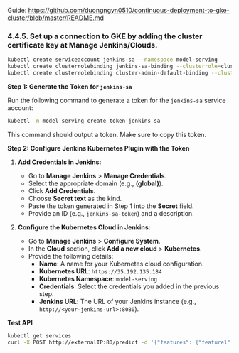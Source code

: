Guide: https://github.com/duongngyn0510/continuous-deployment-to-gke-cluster/blob/master/README.md


### 4.4.5. Set up a connection to GKE by adding the cluster certificate key at Manage Jenkins/Clouds.

```sh
kubectl create serviceaccount jenkins-sa --namespace model-serving
kubectl create clusterrolebinding jenkins-sa-binding --clusterrole=cluster-admin --serviceaccount=model-serving:jenkins-sa 
kubectl create clusterrolebinding cluster-admin-default-binding --clusterrole=cluster-admin --user=system:serviceaccount:model-serving:default
```

**Step 1: Generate the Token for `jenkins-sa`**

Run the following command to generate a token for the `jenkins-sa` service account:
```sh
kubectl -n model-serving create token jenkins-sa
```
This command should output a token. Make sure to copy this token.

**Step 2: Configure Jenkins Kubernetes Plugin with the Token**

1. **Add Credentials in Jenkins:**
   - Go to **Manage Jenkins** > **Manage Credentials**.
   - Select the appropriate domain (e.g., **(global)**).
   - Click **Add Credentials**.
   - Choose **Secret text** as the kind.
   - Paste the token generated in Step 1 into the **Secret** field.
   - Provide an ID (e.g., `jenkins-sa-token`) and a description.

2. **Configure the Kubernetes Cloud in Jenkins:**
   - Go to **Manage Jenkins** > **Configure System**.
   - In the **Cloud** section, click **Add a new cloud** > **Kubernetes**.
   - Provide the following details:
     - **Name**: A name for your Kubernetes cloud configuration.
     - **Kubernetes URL**: `https://35.192.135.184`
     - **Kubernetes Namespace**: `model-serving`
     - **Credentials**: Select the credentials you added in the previous step.
     - **Jenkins URL**: The URL of your Jenkins instance (e.g., `http://<your-jenkins-url>:8080`).

**Test API**
```sh
kubectl get services
curl -X POST http://externalIP:80/predict -d '{"features": {"feature1": 37.454011884736246, "feature2": 9.256646441930982}}'
```


